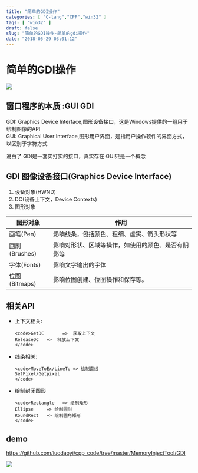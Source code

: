 ```yaml
---
title: "简单的GDI操作"
categories: [ "C-lang","CPP","win32" ]
tags: [ "win32" ]
draft: false
slug: "简单的GDI操作-简单的gdi操作"
date: "2018-05-29 03:01:12"
---
```




# 简单的GDI操作

![][1] 

## 窗口程序的本质 :GUI GDI

GDI: Graphics Device Interface,图形设备接口，这是Windows提供的一组用于绘制图像的API  
GUI: Graphical User Interface,图形用户界面，是指用户操作软件的界面方式，以区别于字符方式

说白了 GDI是一套实打实的接口，真实存在 GUI只是一个概念

## GDI 图像设备接口(Graphics Device Interface)

  1. 设备对象(HWND)
  2. DC(设备上下文，Device Contexts)
  3. 图形对象

| 图形对象        | 作用                        |
| ----------- | ------------------------- |
| 画笔(Pen)     | 影响线条，包括颜色、粗细、虚实、箭头形状等     |
| 画刷(Brushes) | 影响对形状、区域等操作，如使用的颜色、是否有阴影等 |
| 字体(Fonts)   | 影响文字输出的字体                 |
| 位图(Bitmaps) | 影响位图创建、位图操作和保存等。          |

## 相关API

  * 上下文相关:
    
        <code>GetDC       =>  获取上下文
        ReleaseDC   =>  释放上下文
        </code>

  * 线条相关:
    
        <code>MoveToEx/LineTo => 绘制直线
        SetPixel/Getpixel
        </code>

  * 绘制封闭图形
    
        <code>Rectangle   => 绘制矩形
        Ellipse     => 绘制圆形
        RoundRect   => 绘制圆角矩形
        </code>

## demo

<https://github.com/luodaoyi/cpp_code/tree/master/MemoryInjectTool/GDI>

![][2]

 [1]: /uploads/oss/2018-05-29-15275299317864.jpg ""
 [2]: /uploads/oss/2018-05-29-15275339292105.jpg ""